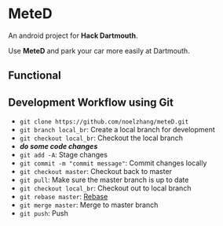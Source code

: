 # MeteD
An android project for **Hack Dartmouth**.

Use **MeteD** and park your car more easily at Dartmouth.

## Functional

## Development Workflow using Git
* `git clone https://github.com/noelzhang/meteD.git`
* `git branch local_br`: Create a local branch for development
* `git checkout local_br`: Checkout the local branch
* **_do some code changes_**
* `git add -A`: Stage changes
* `git commit -m "commit message"`: Commit changes locally
* `git checkout master`: Checkout back to master
* `git pull`: Make sure the master branch is up to date
* `git checkout local_br`: Checkout out to local branch
* `git rebase master`: [Rebase](https://git-scm.com/docs/git-rebase)
* `git merge master`: Merge to master branch
* `git push`: Push
